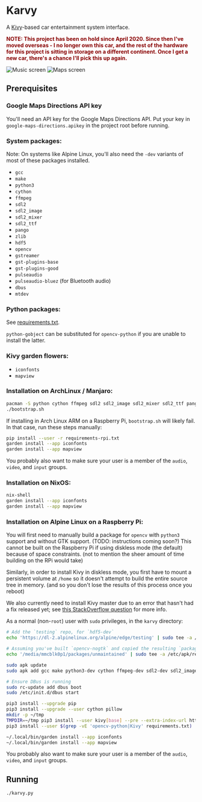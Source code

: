 Karvy
=====

A [Kivy](https://kivy.org)-based car entertainment system interface.


<div style="color: #880000; font-weight: bold">NOTE: This project has been on hold since April 2020. Since then I've moved overseas - I no longer own this car, and the rest of the hardware for this project is sitting in storage on a different continent. Once I get a new car, there's a chance I'll pick this up again.</div>


![Music screen](https://i.imgur.com/6m7oeTJ.png)
![Maps screen](https://i.imgur.com/oe7OxIN.png)


Prerequisites
-------------

### Google Maps Directions API key

You'll need an API key for the Google Maps Directions API. Put your key in `google-maps-directions.apikey` in the project root before running.

### System packages:

Note: On systems like Alpine Linux, you'll also need the `-dev` variants of most of these packages installed.

- `gcc`
- `make`
- `python3`
- `cython`
- `ffmpeg`
- `sdl2`
- `sdl2_image`
- `sdl2_mixer`
- `sdl2_ttf`
- `pango`
- `zlib`
- `hdf5`
- `opencv`
- `gstreamer`
- `gst-plugins-base`
- `gst-plugins-good`
- `pulseaudio`
- `pulseaudio-bluez` (for Bluetooth audio)
- `dbus`
- `mtdev`

### Python packages:

See [requirements.txt](./requirements.txt).

`python-gobject` can be substituted for `opencv-python` if you are unable to install the latter.

### Kivy garden flowers:

- `iconfonts`
- `mapview`

### Installation on ArchLinux / Manjaro:

```bash
pacman -S python cython ffmpeg sdl2 sdl2_image sdl2_mixer sdl2_ttf pango zlib hdf5 opencv gstreamer gst-plugins-base gst-plugins-good pulseaudio pulseaudio-bluetooth mtdev python-gobject python-kivy
./bootstrap.sh
```

If installing in Arch Linux ARM on a Raspberry Pi, `bootstrap.sh` will likely fail. In that case, run these steps manually:
```bash
pip install --user -r requirements-rpi.txt
garden install --app iconfonts
garden install --app mapview
```

You probably also want to make sure your user is a member of the `audio`, `video`, and `input` groups.

### Installation on NixOS:

```bash
nix-shell
garden install --app iconfonts
garden install --app mapview
```

### Installation on Alpine Linux on a Raspberry Pi:

You will first need to manually build a package for `opencv` with `python3` support and without GTK support. (TODO: instructions coming soon?) This cannot be built on the Raspberry Pi if using diskless mode (the default) because of space constraints. (not to mention the sheer amount of time building on the RPi would take)

Similarly, in order to install Kivy in diskless mode, you first have to mount a persistent volume at `/home` so it doesn't attempt to build the entire source tree in memory. (and so you don't lose the results of this process once you reboot)

We also currently need to install Kivy master due to an error that hasn't had a fix released yet; see [this StackOverflow question](https://stackoverflow.com/questions/59125232/how-to-deal-with-kivy-installing-error-in-python) for more info.

As a normal (non-`root`) user with `sudo` privileges, in the `karvy` directory:
```sh
# Add the `testing` repo, for `hdf5-dev`
echo 'https://dl-2.alpinelinux.org/alpine/edge/testing' | sudo tee -a /etc/apk/repositories

# Assuming you've built `opencv-nogtk` and copied the resulting `packages` dir to `/media/mmcblk0p1/packages`
echo '/media/mmcblk0p1/packages/unmaintained' | sudo tee -a /etc/apk/repositories

sudo apk update
sudo apk add gcc make python3-dev cython ffmpeg-dev sdl2-dev sdl2_image-dev sdl2_mixer-dev sdl2_ttf-dev pango-dev zlib-dev hdf5-dev gstreamer-dev gst-plugins-base gst-plugins-good pulseaudio pulseaudio-bluez dbus dbus-dev mtdev libjpeg-turbo-dev musl-dev mesa-dev opencv-nogtk

# Ensure DBus is running
sudo rc-update add dbus boot
sudo /etc/init.d/dbus start

pip3 install --upgrade pip
pip3 install --upgrade --user cython pillow
mkdir -p ~/tmp
TMPDIR=~/tmp pip3 install --user kivy[base] --pre --extra-index-url https://kivy.org/downloads/simple/
pip3 install --user $(grep -vE 'opencv-python|Kivy' requirements.txt)

~/.local/bin/garden install --app iconfonts
~/.local/bin/garden install --app mapview
```

You probably also want to make sure your user is a member of the `audio`, `video`, and `input` groups.


Running
-------

```bash
./karvy.py
```
